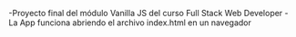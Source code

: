 -Proyecto final del módulo Vanilla JS del curso Full Stack Web Developer
-La App funciona abriendo el archivo index.html en un navegador